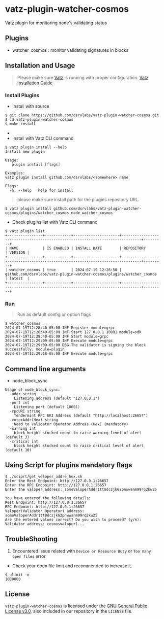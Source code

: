 # vatz-plugin-watcher-cosmos
Vatz plugin for monitoring node's validating status 


## Plugins
- watcher_cosmos : monitor validating signatures in blocks

## Installation and Usage
> Please make sure [Vatz](https://github.com/dsrvlabs/vatz) is running with proper configuration. [Vatz Installation Guide](https://github.com/dsrvlabs/vatz/blob/main/docs/installation.md)

### Install Plugins
- Install with source
```
$ git clone https://github.com/dsrvlabs/vatz-plugin-watcher-cosmos.git
$ cd vatz-plugin-watcher-cosmos
$ make install
```
- 
- Install with Vatz CLI command
```
$ vatz plugin install --help
Install new plugin

Usage:
   plugin install [flags]

Examples:
vatz plugin install github.com/dsrvlabs/<somewhere> name

Flags:
  -h, --help   help for install
```
> please make sure install path for the plugins repository URL.
```
$ vatz plugin install github.com/dsrvlabs/vatz-plugin-watcher-cosmos/plugins/watcher_cosmos node_watcher_cosmos
```
- Check plugins list with Vatz CLI command
```
$ vatz plugin list                                                                                                                                            
+----------------+------------+---------------------+-------------------------------------------------------------------------------+---------+
| NAME           | IS ENABLED | INSTALL DATE        | REPOSITORY                                                                    | VERSION |
+----------------+------------+---------------------+-------------------------------------------------------------------------------+---------+
| watcher_cosmos | true       | 2024-07-19 12:26:50 | github.com/dsrvlabs/vatz-plugin-watcher-cosmos/plugins/watcher_cosmos         | latest  |
+----------------+------------+---------------------+-------------------------------------------------------------------------------+---------+

```

### Run
> Run as default config or option flags
```
$ watcher_cosmos
2024-07-19T12:28:40-05:00 INF Register module=grpc
2024-07-19T12:28:40-05:00 INF Start 127.0.0.1 10001 module=sdk
2024-07-19T12:28:40-05:00 INF Start module=grpc
2024-07-19T12:29:09-05:00 INF Execute module=grpc
2024-07-19T12:29:09-05:00 DBG The validator is signing the block successfully. module=plugin
2024-07-19T12:29:18-05:00 INF Execute module=grpc
```


## Command line arguments
- node_block_sync
```
Usage of node_block_sync:
  -addr string
	Listening address (default "127.0.0.1")
  -port int
	Listening port (default 10001)
  -rpcURI string
	Tendermint RPC URI Address (default "http://localhost:26657")
  -voterAddr(Hex) string
    Need to Validator Operator Address (Hex) (mendatory)
  -warning int
    block height stucked count to raise warning level of alert (default 3)
  -critical int
	block height stucked count to raise critical level of alert (default 10)
```

## Using Script for plugins mandatory flags
```
$ ./sciprt/get_veloper_addre_hex.sh
Enter the Rest Endpoint: http://127.0.0.1:26657
Enter the RPC Endpoint: http://127.0.0.1:26657
Enter the valoper address: someValoperAddr1tt8dczjk62pnwwanm99rq2kw25
 
You have entered the following details:
Rest Endpoint: http://127.0.0.1:26657
RPC Endpoint: http://127.0.0.1:26657
Valoper(Validator Operator) address: someValoperAddr1tt8dczjk62pnwwanm99rq2kw25
Are the entered values correct? Do you wish to proceed? (y/n): 
Validator address: cosmosvaloper1...
```

## TroubleShooting
1. Encountered issue related with `Device or Resource Busy` or `Too many open files` error.
- Check your open file limit and recommended to increase it.
 ```
 $ ulimit -n
 1000000
 ```

## License

`vatz-plugin-watcher-cosmos` is licensed under the [GNU General Public License v3.0](https://www.gnu.org/licenses/gpl-3.0.en.html), also included in our repository in the `LICENSE` file.
